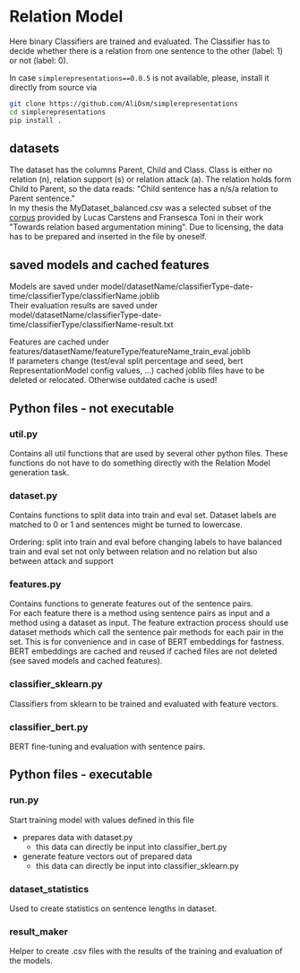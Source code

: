 # Relation Model
Here binary Classifiers are trained and evaluated. The Classifier has to decide whether there is a relation
from one sentence to the other (label: 1) or not (label: 0).

In case ``simplerepresentations==0.0.5`` is not available, please, install it directly from source via
```bash
git clone https://github.com/AliOsm/simplerepresentations
cd simplerepresentations
pip install .
```

## datasets
The dataset has the columns Parent, Child and Class. Class is either no relation (n), relation support (s) or relation attack (a).
The relation holds form Child to Parent, so the data reads: "Child sentence has a n/s/a relation to Parent sentence."  
In my thesis the MyDataset_balanced.csv was a selected subset of the [corpus](https://www.doc.ic.ac.uk/~ft/softwareArg.html) provided by Lucas Carstens and Fransesca Toni in their work "Towards relation based argumentation mining".
Due to licensing, the data has to be prepared and inserted in the file by oneself.

## saved models and cached features
Models are saved under model/datasetName/classifierType-date-time/classifierType/classifierName.joblib  
Their evaluation results are saved under model/datasetName/classifierType-date-time/classifierType/classifierName-result.txt

Features are cached under features/datasetName/featureType/featureName_train_eval.joblib  
If parameters change (test/eval split percentage and seed, bert RepresentationModel config values, ...) cached joblib files have
to be deleted or relocated. Otherwise outdated cache is used!

## Python files - not executable
### util.py
Contains all util functions that are used by several other python files. These functions do not have to do something directly
with the Relation Model generation task.

### dataset.py
Contains functions to split data into train and eval set. Dataset labels are matched to 0 or 1 and sentences might be
turned to lowercase.

Ordering: split into train and eval before changing labels to have balanced train and eval set not only between relation
and no relation but also between attack and support 

### features.py
Contains functions to generate features out of the sentence pairs.  
For each feature there is a method using sentence pairs as input and a method using a dataset as input.
The feature extraction process should use dataset methods which call the sentence pair methods for each pair in the set.
This is for convenience and in case of BERT embeddings for fastness.  
BERT embeddings are cached and reused if cached files are not deleted (see saved models and cached features).

### classifier_sklearn.py
Classifiers from sklearn to be trained and evaluated with feature vectors.

### classifier_bert.py
BERT fine-tuning and evaluation with sentence pairs.


## Python files - executable
### run.py
Start training model with values defined in this file
* prepares data with dataset.py
    * this data can directly be input into classifier_bert.py
* generate feature vectors out of prepared data
    * this data can directly be input into classifier_sklearn.py
    
### dataset_statistics
Used to create statistics on sentence lengths in dataset.

### result_maker
Helper to create .csv files with the results of the training and evaluation of the models. 

